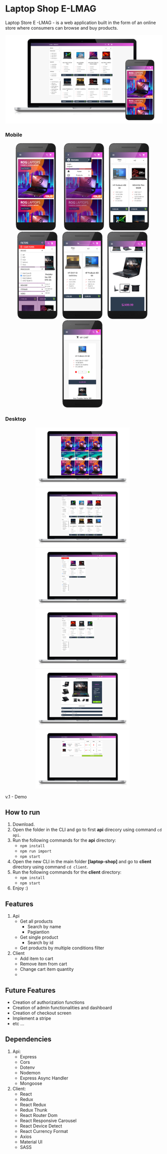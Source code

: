 # Laptop Shop E-LMAG
Laptop Store E -LMAG - is a web application built in the form of an online store where consumers can browse and buy products.


![view-image-1](https://github.com/MesutNedzhib/laptop-shop-v.1/blob/main/client/public/view-1.png)

### Mobile
<p align="center">
     <img
src="https://github.com/MesutNedzhib/laptop-shop-v.1/blob/main/client/public/png/mobile-view%20(2).png"
raw=true
alt="Subject Pronouns"
style="margin-right: 20px;"
     height=280
     width=130
/>
<img
src="https://github.com/MesutNedzhib/laptop-shop-v.1/blob/main/client/public/png/mobile-view%20(1).png"
raw=true
alt="Subject Pronouns"
style="margin-right: 10px"
      height=280
     width=130
/>
<img
src="https://github.com/MesutNedzhib/laptop-shop-v.1/blob/main/client/public/png/mobile-view%20(5).png"
raw=true
alt="Subject Pronouns"
style="margin-right: 10px"
     height=280
     width=130
/>
<img
src="https://github.com/MesutNedzhib/laptop-shop-v.1/blob/main/client/public/png/mobile-view%20(7).png"
raw=true
alt="Subject Pronouns"
style="margin-right: 10px"
     height=280
     width=130
/>
<img
src="https://github.com/MesutNedzhib/laptop-shop-v.1/blob/main/client/public/png/mobile-view%20(3).png"
raw=true
alt="Subject Pronouns"
style="margin-right: 10px"
      height=280
     width=130
/>
<img
src="https://github.com/MesutNedzhib/laptop-shop-v.1/blob/main/client/public/png/mobile-view%20(6).png"
raw=true
alt="Subject Pronouns"
style="margin-right: 10px"
     height=280
     width=130
/>
<img
src="https://github.com/MesutNedzhib/laptop-shop-v.1/blob/main/client/public/png/mobile-view%20(4).png"
raw=true
alt="Subject Pronouns"
style="margin-right: 10px"
     height=280
     width=130
/>
</p>





### Desktop
<p align="center">
  <img
src="https://github.com/MesutNedzhib/laptop-shop-v.1/blob/main/client/public/png/desktop-view%20(6).png"
raw=true
alt="Subject Pronouns"
style="margin-right: 10px"
     height=190
     width=300
/>
<img
src="https://github.com/MesutNedzhib/laptop-shop-v.1/blob/main/client/public/png/desktop-view%20(3).png"
raw=true
alt="Subject Pronouns"
style="margin-right: 10px"
     height=190
     width=300
/>
<img
src="https://github.com/MesutNedzhib/laptop-shop-v.1/blob/main/client/public/png/desktop-view%20(5).png"
raw=true
alt="Subject Pronouns"
style="margin-right: 10px"
     height=190
     width=300
/>   
       <img
src="https://github.com/MesutNedzhib/laptop-shop-v.1/blob/main/client/public/png/desktop-view%20(2).png"
raw=true
alt="Subject Pronouns"
style="margin-right: 10px"
     height=190
     width=300
/>
<img
src="https://github.com/MesutNedzhib/laptop-shop-v.1/blob/main/client/public/png/desktop-view%20(1).png"
raw=true
alt="Subject Pronouns"
style="margin-right: 10px"
     height=190
     width=300
/>
<img
src="https://github.com/MesutNedzhib/laptop-shop-v.1/blob/main/client/public/png/desktop-view%20(4).png"
raw=true
alt="Subject Pronouns"
style="margin-right: 10px"
     height=190
     width=300
/>  
</p>

v.1 - Demo


## How to run 
1. Download.
2. Open the folder in the CLI and go to first **api** direcory using command `cd api`.
3. Run the following commands for the **api** directory:
   - `npm install`
   - `npm run import`
   - `npm start`
4. Open the new CLI in the main folder **[laptop-shop]** and go to **client** directory using command `cd client`.
5. Run the following commands for the **client** directory:
   - `npm install`
   - `npm start`
6. Enjoy :)

## Features
1. Api
   - Get all products
     - Search by name
     - Pagiantion
   - Get single product
     - Search by id
   - Get products by multiple conditions filter
2. Client
   - Add item to cart
   - Remove item from cart
   - Change cart item quantity
   -
   
## Future Features
- Creation of authorization functions
- Creation of admin functionalities and dashboard
- Creation of checkout screen 
- Implement a stripe 
- etc ...

## Dependencies
1. Api:
   - Express
   - Cors
   - Dotenv
   - Nodemon
   - Express Async Handler
   - Mongoose
2. Client:
   - React
   - Redux
   - React Redux
   - Redux Thunk
   - React Router Dom
   - React Responsive Carousel
   - React Device Detect
   - React Currency Format
   - Axios
   - Material UI
   - SASS
   



